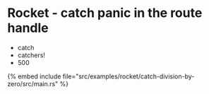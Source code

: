 # Rocket - catch panic in the route handle

* catch
* catchers!
* 500

{% embed include file="src/examples/rocket/catch-division-by-zero/src/main.rs" %}


